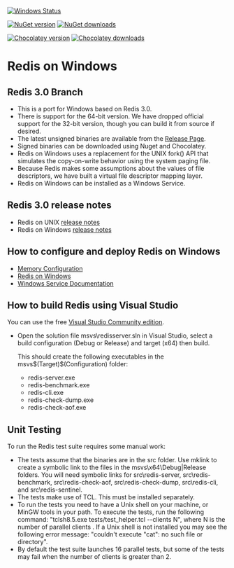 [![Windows Status](http://img.shields.io/appveyor/ci/MSOpenTech-lab/redis.svg?style=flat-square)](https://ci.appveyor.com/project/MSOpenTech-lab/redis)

[![NuGet version](http://img.shields.io/nuget/v/redis-64.svg?style=flat-square)](http://www.nuget.org/packages/redis-64/)
[![NuGet downloads](http://img.shields.io/nuget/dt/redis-64.svg?style=flat-square)](http://www.nuget.org/packages/redis-64/)

[![Chocolatey version](http://img.shields.io/chocolatey/v/redis-64.svg?style=flat-square)](http://www.chocolatey.org/packages/redis-64/)
[![Chocolatey downloads](http://img.shields.io/chocolatey/dt/redis-64.svg?style=flat-square)](http://www.chocolatey.org/packages/redis-64/)

Redis on Windows 
===

## Redis 3.0 Branch

- This is a port for Windows based on Redis 3.0.
- There is support for the 64-bit version. We have dropped official support for the 32-bit version, though you can build it from source if desired.
- The latest unsigned binaries are available from the [Release Page](http://github.com/MSOpenTech/redis/releases "Release page").
- Signed binaries can be downloaded using Nuget and Chocolatey.
- Redis on Windows uses a replacement for the UNIX fork() API that simulates the copy-on-write behavior using the system paging file.
- Because Redis makes some assumptions about the values of file descriptors, we have built a virtual file descriptor mapping layer. 
- Redis on Windows can be installed as a Windows Service.

## Redis 3.0 release notes

- Redis on UNIX [release notes](https://raw.githubusercontent.com/antirez/redis/3.0/00-RELEASENOTES)
- Redis on Windows [release notes](https://raw.githubusercontent.com/MSOpenTech/redis/3.0/Redis%20on%20Windows%20Release%20Notes.md)

## How to configure and deploy Redis on Windows

- [Memory Configuration](https://github.com/MSOpenTech/redis/wiki/Memory-Configuration-For-Redis-3.0 "Memory Configuration")
- [Redis on Windows](https://raw.githubusercontent.com/MSOpenTech/redis/3.0/Redis%20on%20Windows.md "Redis on Windows")
- [Windows Service Documentation](https://raw.githubusercontent.com/MSOpenTech/redis/3.0/Windows%20Service%20Documentation.md "Windows Service Documentation")

## How to build Redis using Visual Studio

You can use the free [Visual Studio Community edition](http://www.visualstudio.com/products/visual-studio-community-vs).

- Open the solution file msvs\redisserver.sln in Visual Studio, select a build configuration (Debug or Release) and target (x64) then build.

    This should create the following executables in the msvs\$(Target)\$(Configuration) folder:

    - redis-server.exe
    - redis-benchmark.exe
    - redis-cli.exe
    - redis-check-dump.exe
    - redis-check-aof.exe

## Unit Testing

To run the Redis test suite requires some manual work:

- The tests assume that the binaries are in the src folder. Use mklink to create a symbolic link to the files in the msvs\x64\Debug|Release folders. You will
  need symbolic links for src\redis-server, src\redis-benchmark, src\redis-check-aof, src\redis-check-dump, src\redis-cli, and src\redis-sentinel.
- The tests make use of TCL. This must be installed separately.
- To run the tests you need to have a Unix shell on your machine, or MinGW tools in your path. To execute the tests, run the following command: 
  "tclsh8.5.exe tests/test_helper.tcl --clients N", where N is the number of parallel clients . If a Unix shell is not installed you may see the 
  following error message: "couldn't execute "cat": no such file or directory".
- By default the test suite launches 16 parallel tests, but some of the tests may fail when the number of clients is greater than 2. 
  

